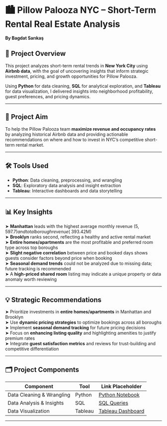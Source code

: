 # 🏙️ Pillow Palooza NYC – Short-Term Rental Real Estate Analysis  
**By Bagdat Sarıkaş**

## 📌 Project Overview
This project analyzes short-term rental trends in **New York City** using **Airbnb data**, with the goal of uncovering insights that inform strategic investment, pricing, and growth opportunities for Pillow Palooza.

Using **Python** for data cleaning, **SQL** for analytical exploration, and **Tableau** for data visualization, I delivered insights into neighborhood profitability, guest preferences, and pricing dynamics.

---

## 🎯 Project Aim
To help the Pillow Palooza team **maximize revenue and occupancy rates** by analyzing historical Airbnb data and providing actionable recommendations on where and how to invest in NYC’s competitive short-term rental market.

---

## 🛠️ Tools Used
- **Python**: Data cleaning, preprocessing, and wrangling  
- **SQL**: Exploratory data analysis and insight extraction  
- **Tableau**: Interactive dashboards and data storytelling

---

## 📊 Key Insights  
➤ **Manhattan** leads with the highest average monthly revenue ($5,597.7) and total borough revenue (~$393.42M)  
➤ **Brooklyn** ranks second, reflecting a healthy and active rental market  
➤ **Entire homes/apartments** are the most profitable and preferred room type across top boroughs  
➤ **Slight negative correlation** between price and booked days shows guests consider factors beyond price when booking  
➤ **Seasonal demand trends** could not be analyzed due to missing data; future tracking is recommended  
➤ A **high-priced shared room** listing may indicate a unique property or data anomaly worth reviewing

---

## 💡 Strategic Recommendations  
➤ Prioritize investments in **entire homes/apartments** in Manhattan and Brooklyn  
➤ Use **dynamic pricing strategies** to optimize bookings across all boroughs  
➤ Implement **seasonal demand tracking** for future pricing decisions  
➤ Focus on **enhancing listing quality** and highlighting amenities to justify premium rates  
➤ Integrate **guest satisfaction metrics** and reviews for trust-building and competitive differentiation  

---

## 🗂️ Project Components
| Component              | Tool     | Link Placeholder |
|------------------------|----------|------------------|
| Data Cleaning & Wrangling | Python  | [Python Notebook](#) |
| Data Analysis & Insights | SQL     | [SQL Queries](#) |
| Data Visualization     | Tableau  | [Tableau Dashboard](#) |

---

